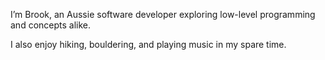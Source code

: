 I’m Brook, an Aussie software developer exploring low-level programming and concepts alike.

I also enjoy hiking, bouldering, and playing music in my spare time.
